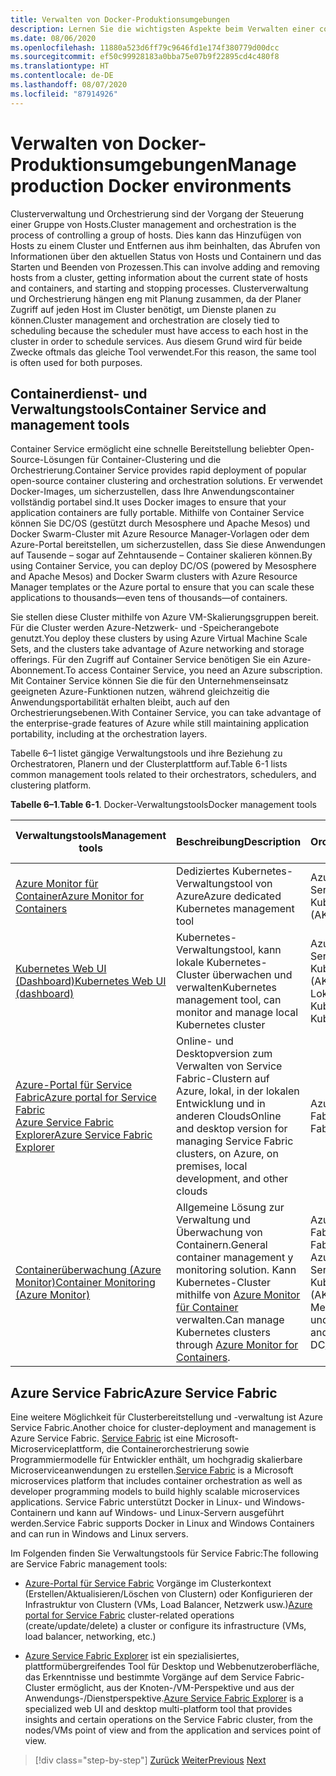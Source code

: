 ```yaml
---
title: Verwalten von Docker-Produktionsumgebungen
description: Lernen Sie die wichtigsten Aspekte beim Verwalten einer containerbasierten Produktionsumgebung kennen.
ms.date: 08/06/2020
ms.openlocfilehash: 11880a523d6ff79c9646fd1e174f380779d00dcc
ms.sourcegitcommit: ef50c99928183a0bba75e07b9f22895cd4c480f8
ms.translationtype: HT
ms.contentlocale: de-DE
ms.lasthandoff: 08/07/2020
ms.locfileid: "87914926"
---
```

# <a name="manage-production-docker-environments"></a><span data-ttu-id="37904-103">Verwalten von Docker-Produktionsumgebungen</span><span class="sxs-lookup"><span data-stu-id="37904-103">Manage production Docker environments</span></span>

<span data-ttu-id="37904-104">Clusterverwaltung und Orchestrierung sind der Vorgang der Steuerung einer Gruppe von Hosts.</span><span class="sxs-lookup"><span data-stu-id="37904-104">Cluster management and orchestration is the process of controlling a group of hosts.</span></span> <span data-ttu-id="37904-105">Dies kann das Hinzufügen von Hosts zu einem Cluster und Entfernen aus ihm beinhalten, das Abrufen von Informationen über den aktuellen Status von Hosts und Containern und das Starten und Beenden von Prozessen.</span><span class="sxs-lookup"><span data-stu-id="37904-105">This can involve adding and removing hosts from a cluster, getting information about the current state of hosts and containers, and starting and stopping processes.</span></span> <span data-ttu-id="37904-106">Clusterverwaltung und Orchestrierung hängen eng mit Planung zusammen, da der Planer Zugriff auf jeden Host im Cluster benötigt, um Dienste planen zu können.</span><span class="sxs-lookup"><span data-stu-id="37904-106">Cluster management and orchestration are closely tied to scheduling because the scheduler must have access to each host in the cluster in order to schedule services.</span></span> <span data-ttu-id="37904-107">Aus diesem Grund wird für beide Zwecke oftmals das gleiche Tool verwendet.</span><span class="sxs-lookup"><span data-stu-id="37904-107">For this reason, the same tool is often used for both purposes.</span></span>

## <a name="container-service-and-management-tools"></a><span data-ttu-id="37904-108">Containerdienst- und Verwaltungstools</span><span class="sxs-lookup"><span data-stu-id="37904-108">Container Service and management tools</span></span>

<span data-ttu-id="37904-109">Container Service ermöglicht eine schnelle Bereitstellung beliebter Open-Source-Lösungen für Container-Clustering und die Orchestrierung.</span><span class="sxs-lookup"><span data-stu-id="37904-109">Container Service provides rapid deployment of popular open-source container clustering and orchestration solutions.</span></span> <span data-ttu-id="37904-110">Er verwendet Docker-Images, um sicherzustellen, dass Ihre Anwendungscontainer vollständig portabel sind.</span><span class="sxs-lookup"><span data-stu-id="37904-110">It uses Docker images to ensure that your application containers are fully portable.</span></span> <span data-ttu-id="37904-111">Mithilfe von Container Service können Sie DC/OS (gestützt durch Mesosphere und Apache Mesos) und Docker Swarm-Cluster mit Azure Resource Manager-Vorlagen oder dem Azure-Portal bereitstellen, um sicherzustellen, dass Sie diese Anwendungen auf Tausende – sogar auf Zehntausende – Container skalieren können.</span><span class="sxs-lookup"><span data-stu-id="37904-111">By using Container Service, you can deploy DC/OS (powered by Mesosphere and Apache Mesos) and Docker Swarm clusters with Azure Resource Manager templates or the Azure portal to ensure that you can scale these applications to thousands—even tens of thousands—of containers.</span></span>

<span data-ttu-id="37904-112">Sie stellen diese Cluster mithilfe von Azure VM-Skalierungsgruppen bereit. Für die Cluster werden Azure-Netzwerk- und -Speicherangebote genutzt.</span><span class="sxs-lookup"><span data-stu-id="37904-112">You deploy these clusters by using Azure Virtual Machine Scale Sets, and the clusters take advantage of Azure networking and storage offerings.</span></span> <span data-ttu-id="37904-113">Für den Zugriff auf Container Service benötigen Sie ein Azure-Abonnement.</span><span class="sxs-lookup"><span data-stu-id="37904-113">To access Container Service, you need an Azure subscription.</span></span> <span data-ttu-id="37904-114">Mit Container Service können Sie die für den Unternehmenseinsatz geeigneten Azure-Funktionen nutzen, während gleichzeitig die Anwendungsportabilität erhalten bleibt, auch auf den Orchestrierungsebenen.</span><span class="sxs-lookup"><span data-stu-id="37904-114">With Container Service, you can take advantage of the enterprise-grade features of Azure while still maintaining application portability, including at the orchestration layers.</span></span>

<span data-ttu-id="37904-115">Tabelle 6–1 listet gängige Verwaltungstools und ihre Beziehung zu Orchestratoren, Planern und der Clusterplattform auf.</span><span class="sxs-lookup"><span data-stu-id="37904-115">Table 6-1 lists common management tools related to their orchestrators, schedulers, and clustering platform.</span></span>

<span data-ttu-id="37904-116">**Tabelle 6–1**.</span><span class="sxs-lookup"><span data-stu-id="37904-116">**Table 6-1**.</span></span> <span data-ttu-id="37904-117">Docker-Verwaltungstools</span><span class="sxs-lookup"><span data-stu-id="37904-117">Docker management tools</span></span>

| <span data-ttu-id="37904-118">Verwaltungstools</span><span class="sxs-lookup"><span data-stu-id="37904-118">Management tools</span></span> | <span data-ttu-id="37904-119">Beschreibung</span><span class="sxs-lookup"><span data-stu-id="37904-119">Description</span></span> | <span data-ttu-id="37904-120">Verwandte Orchestratoren</span><span class="sxs-lookup"><span data-stu-id="37904-120">Related orchestrators</span></span> |
|------------------|-------------|-----------------------|
| [<span data-ttu-id="37904-121">Azure Monitor für Container</span><span class="sxs-lookup"><span data-stu-id="37904-121">Azure Monitor for Containers</span></span>](https://docs.microsoft.com/azure/monitoring/monitoring-container-insights-overview) | <span data-ttu-id="37904-122">Dediziertes Kubernetes-Verwaltungstool von Azure</span><span class="sxs-lookup"><span data-stu-id="37904-122">Azure dedicated Kubernetes management tool</span></span> | <span data-ttu-id="37904-123">Azure Kubernetes Services (AKS)</span><span class="sxs-lookup"><span data-stu-id="37904-123">Azure Kubernetes Services (AKS)</span></span> |
| [<span data-ttu-id="37904-124">Kubernetes Web UI (Dashboard)</span><span class="sxs-lookup"><span data-stu-id="37904-124">Kubernetes Web UI (dashboard)</span></span>](https://kubernetes.io/docs/tasks/access-application-cluster/web-ui-dashboard/) | <span data-ttu-id="37904-125">Kubernetes-Verwaltungstool, kann lokale Kubernetes-Cluster überwachen und verwalten</span><span class="sxs-lookup"><span data-stu-id="37904-125">Kubernetes management tool, can monitor and manage local Kubernetes cluster</span></span> | <span data-ttu-id="37904-126">Azure Kubernetes Service (AKS)</span><span class="sxs-lookup"><span data-stu-id="37904-126">Azure Kubernetes Service (AKS)</span></span><br/><span data-ttu-id="37904-127">Lokales Kubernetes</span><span class="sxs-lookup"><span data-stu-id="37904-127">Local Kubernetes</span></span> |
| [<span data-ttu-id="37904-128">Azure-Portal für Service Fabric</span><span class="sxs-lookup"><span data-stu-id="37904-128">Azure portal for Service Fabric</span></span>](https://docs.microsoft.com/azure/service-fabric/service-fabric-cluster-creation-via-portal)<br/>[<span data-ttu-id="37904-129">Azure Service Fabric Explorer</span><span class="sxs-lookup"><span data-stu-id="37904-129">Azure Service Fabric Explorer</span></span>](https://docs.microsoft.com/azure/service-fabric/service-fabric-visualizing-your-cluster) | <span data-ttu-id="37904-130">Online- und Desktopversion zum Verwalten von Service Fabric-Clustern auf Azure, lokal, in der lokalen Entwicklung und in anderen Clouds</span><span class="sxs-lookup"><span data-stu-id="37904-130">Online and desktop version for managing Service Fabric clusters, on Azure, on premises, local development, and other clouds</span></span> | <span data-ttu-id="37904-131">Azure Service Fabric</span><span class="sxs-lookup"><span data-stu-id="37904-131">Azure Service Fabric</span></span> |
| [<span data-ttu-id="37904-132">Containerüberwachung (Azure Monitor)</span><span class="sxs-lookup"><span data-stu-id="37904-132">Container Monitoring (Azure Monitor)</span></span>](https://docs.microsoft.com/azure/azure-monitor/insights/containers) | <span data-ttu-id="37904-133">Allgemeine Lösung zur Verwaltung und Überwachung von Containern.</span><span class="sxs-lookup"><span data-stu-id="37904-133">General container management y monitoring solution.</span></span> <span data-ttu-id="37904-134">Kann Kubernetes-Cluster mithilfe von [Azure Monitor für Container](https://docs.microsoft.com/azure/monitoring/monitoring-container-insights-overview) verwalten.</span><span class="sxs-lookup"><span data-stu-id="37904-134">Can manage Kubernetes clusters through [Azure Monitor for Containers](https://docs.microsoft.com/azure/monitoring/monitoring-container-insights-overview).</span></span> | <span data-ttu-id="37904-135">Azure Service Fabric</span><span class="sxs-lookup"><span data-stu-id="37904-135">Azure Service Fabric</span></span><br/><span data-ttu-id="37904-136">Azure Kubernetes Service (AKS)</span><span class="sxs-lookup"><span data-stu-id="37904-136">Azure Kubernetes Service (AKS)</span></span><br/><span data-ttu-id="37904-137">Mesosphere DC/OS und andere.</span><span class="sxs-lookup"><span data-stu-id="37904-137">Mesosphere DC/OS and others.</span></span> |

## <a name="azure-service-fabric"></a><span data-ttu-id="37904-138">Azure Service Fabric</span><span class="sxs-lookup"><span data-stu-id="37904-138">Azure Service Fabric</span></span>

<span data-ttu-id="37904-139">Eine weitere Möglichkeit für Clusterbereitstellung und -verwaltung ist Azure Service Fabric.</span><span class="sxs-lookup"><span data-stu-id="37904-139">Another choice for cluster-deployment and management is Azure Service Fabric.</span></span> <span data-ttu-id="37904-140">[Service Fabric](https://azure.microsoft.com/services/service-fabric/) ist eine Microsoft-Microserviceplattform, die Containerorchestrierung sowie Programmiermodelle für Entwickler enthält, um hochgradig skalierbare Microserviceanwendungen zu erstellen.</span><span class="sxs-lookup"><span data-stu-id="37904-140">[Service Fabric](https://azure.microsoft.com/services/service-fabric/) is a Microsoft microservices platform that includes container orchestration as well as developer programming models to build highly scalable microservices applications.</span></span> <span data-ttu-id="37904-141">Service Fabric unterstützt Docker in Linux- und Windows-Containern und kann auf Windows- und Linux-Servern ausgeführt werden.</span><span class="sxs-lookup"><span data-stu-id="37904-141">Service Fabric supports Docker in Linux and Windows Containers and can run in Windows and Linux servers.</span></span>

<span data-ttu-id="37904-142">Im Folgenden finden Sie Verwaltungstools für Service Fabric:</span><span class="sxs-lookup"><span data-stu-id="37904-142">The following are Service Fabric management tools:</span></span>

- <span data-ttu-id="37904-143">[Azure-Portal für Service Fabric](https://docs.microsoft.com/azure/service-fabric/service-fabric-cluster-creation-via-portal) Vorgänge im Clusterkontext (Erstellen/Aktualisieren/Löschen von Clustern) oder Konfigurieren der Infrastruktur von Clustern (VMs, Load Balancer, Netzwerk usw.)</span><span class="sxs-lookup"><span data-stu-id="37904-143">[Azure portal for Service Fabric](https://docs.microsoft.com/azure/service-fabric/service-fabric-cluster-creation-via-portal) cluster-related operations (create/update/delete) a cluster or configure its infrastructure (VMs, load balancer, networking, etc.)</span></span>

- <span data-ttu-id="37904-144">[Azure Service Fabric Explorer](https://docs.microsoft.com/azure/service-fabric/service-fabric-visualizing-your-cluster) ist ein spezialisiertes, plattformübergreifendes Tool für Desktop und Webbenutzeroberfläche, das Erkenntnisse und bestimmte Vorgänge auf dem Service Fabric-Cluster ermöglicht, aus der Knoten-/VM-Perspektive und aus der Anwendungs-/Dienstperspektive.</span><span class="sxs-lookup"><span data-stu-id="37904-144">[Azure Service Fabric Explorer](https://docs.microsoft.com/azure/service-fabric/service-fabric-visualizing-your-cluster) is a specialized web UI and desktop multi-platform tool that provides insights and certain operations on the Service Fabric cluster, from the nodes/VMs point of view and from the application and services point of view.</span></span>

>[!div class="step-by-step"]
><span data-ttu-id="37904-145">[Zurück](run-microservices-based-applications-in-production.md)
>[Weiter](monitor-containerized-application-services.md)</span><span class="sxs-lookup"><span data-stu-id="37904-145">[Previous](run-microservices-based-applications-in-production.md)
[Next](monitor-containerized-application-services.md)</span></span>
